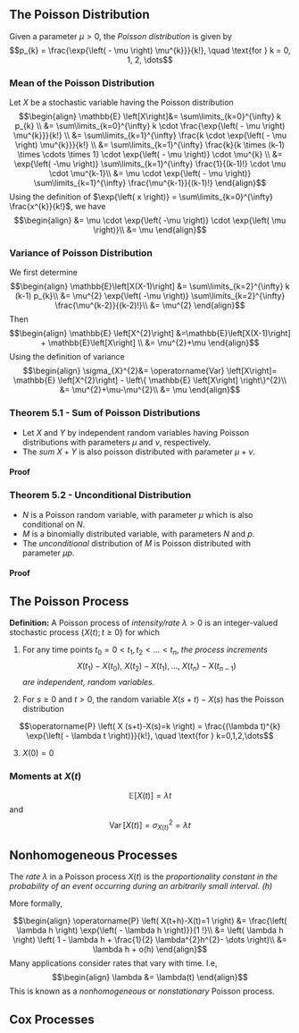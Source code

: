 ## The Poisson Distribution

Given a parameter $\mu > 0$, the *Poisson distribution* is given by
$$p_{k} = \frac{\exp{\left( - \mu \right) \mu^{k}}}{k!}, \quad \text{for } k = 0, 1, 2, \dots$$
### Mean of the Poisson Distribution
Let $X$ be a stochastic variable having the Poisson distribution
$$\begin{align}
\mathbb{E} \left[X\right]&= \sum\limits_{k=0}^{\infty} k p_{k} \\
&= \sum\limits_{k=0}^{\infty} k \cdot \frac{\exp{\left( - \mu \right) \mu^{k}}}{k!} \\
&=  \sum\limits_{k=1}^{\infty} \frac{k \cdot \exp{\left( - \mu \right) \mu^{k}}}{k!} \\
&= \sum\limits_{k=1}^{\infty} \frac{k}{k \times  (k-1) \times  \cdots \times  1} \cdot \exp{\left( - \mu \right)} \cdot \mu^{k} \\
&= \exp{\left( -\mu \right)} \sum\limits_{k=1}^{\infty} \frac{1}{(k-1)!} \cdot \mu \cdot \mu^{k-1}\\
&= \mu \cdot \exp{\left( - \mu \right)} \sum\limits_{k=1}^{\infty} \frac{\mu^{k-1}}{(k-1)!}
\end{align}$$
Using the definition of $\exp{\left( x \right)} = \sum\limits_{k=0}^{\infty} \frac{x^{k}}{k!}$, we have 
$$\begin{align}
&= \mu \cdot \exp{\left( -\mu \right)} \cdot \exp{\left( \mu \right)}\\
&= \mu
\end{align}$$
### Variance of Poisson Distribution

We first determine
$$\begin{align}
\mathbb{E}\left[X(X-1)\right] &= \sum\limits_{k=2}^{\infty} k (k-1) p_{k}\\
&= \mu^{2} \exp{\left( -\mu \right)} \sum\limits_{k=2}^{\infty} \frac{\mu^{k-2}}{(k-2)!}\\
&= \mu^{2} 
\end{align}$$
Then 
$$\begin{align}
\mathbb{E} \left[X^{2}\right] &=\mathbb{E}\left[X(X-1)\right] + \mathbb{E}\left[X\right] \\
&= \mu^{2}+\mu
\end{align}$$
Using the definition of variance
$$\begin{align}
\sigma_{X}^{2}&= \operatorname{Var} \left[X\right]= \mathbb{E} \left[X^{2}\right] - \left\{ \mathbb{E} \left[X\right] \right\}^{2}\\
&= \mu^{2}+\mu-\mu^{2}\\
&= \mu
\end{align}$$
### Theorem 5.1 - Sum of Poisson Distributions

- Let $X$ and $Y$ by independent random variables having Poisson distributions with parameters $\mu$ and $\nu$, respectively.
- The *sum* $X+Y$ is also poisson distributed with parameter $\mu+\nu$.

#### Proof

### Theorem 5.2 - Unconditional Distribution

- $N$ is a Poisson random variable, with parameter $\mu$ which is also conditional on $N$. 
- $M$ is a binomially distributed variable, with parameters $N$ and $p$. 
- The *unconditional* distribution of $M$ is Poisson distributed with parameter $\mu p$.

#### Proof

## The Poisson Process

**Definition:** A Poisson process of *intensity/rate* $\lambda > 0$ is an integer-valued stochastic process $\left\{ X(t); t \geq 0 \right\}$ for which

1. For any time points $t_{0}=0 < t_{1}, t_{2} < \dots < t_{n}$, *the process increments*
$$X(t_{1})-X(t_{0}),\ X(t_{2})-X(t_{1}), \dots , \ X(t_{n})-X(t_{n-1})$$
*are independent, random variables.*

2. For $s \geq 0$ and $t > 0$, the random variable $X(s+t)-X(s)$ has the Poisson distribution

$$\operatorname{P} \left( X (s+t)-X(s)=k \right) = \frac{(\lambda t)^{k} \exp{\left( - \lambda t \right)}}{k!}, \quad \text{for } k=0,1,2,\dots$$

3. $X(0)=0$

### Moments at $X(t)$

$$\mathbb{E}\left[X(t)\right] = \lambda t$$
and 
$$\operatorname{Var}\left[X(t)\right] = \sigma_{X(t)}^{2}=\lambda t$$

## Nonhomogeneous Processes

The *rate $\lambda$* in a Poisson process $X(t)$ is the *proportionality constant in the probability of an event occurring during an arbitrarily small interval. (h)*

More formally,

$$\begin{align}
\operatorname{P} \left( X(t+h)-X(t)=1 \right) &= \frac{\left( \lambda h \right) \exp{\left( - \lambda h \right)}}{1 !}\\
&= \left( \lambda h \right) \left( 1 - \lambda h + \frac{1}{2} \lambda^{2}h^{2}- \dots  \right)\\
&= \lambda h + o(h)
\end{align}$$
Many applications consider rates that vary with time. I.e, 
$$\begin{align}
\lambda &= \lambda(t)
\end{align}$$
This is known as a *nonhomogeneous* or *nonstationary* Poisson process. 


## Cox Processes 

